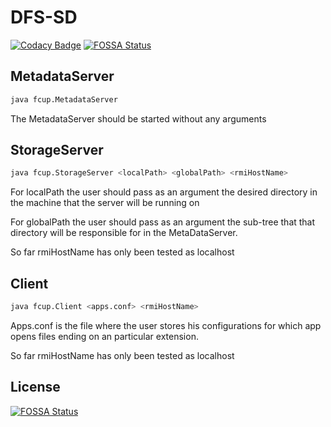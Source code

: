 # DFS-SD


[![Codacy Badge](https://api.codacy.com/project/badge/Grade/e981321e422f4e3a80206f89de2efbea)](https://www.codacy.com/app/raulmendesferreira/SD-DistributedFileSystem?utm_source=github.com&utm_medium=referral&utm_content=Zialus/SD-DistributedFileSystem&utm_campaign=badger)
[![FOSSA Status](https://app.fossa.io/api/projects/git%2Bgithub.com%2FZialus%2FSD-DistributedFileSystem.svg?type=shield)](https://app.fossa.io/projects/git%2Bgithub.com%2FZialus%2FSD-DistributedFileSystem?ref=badge_shield)

## MetadataServer

``` bash
java fcup.MetadataServer
```

The MetadataServer should be started without any arguments

## StorageServer

``` bash
java fcup.StorageServer <localPath> <globalPath> <rmiHostName>
```

For localPath the user should pass as an argument the desired directory in the machine that the server will be running on

For globalPath the user should pass as an argument the sub-tree that that directory will be responsible for in the MetaDataServer.

So far rmiHostName has only been tested as localhost

## Client

``` bash
java fcup.Client <apps.conf> <rmiHostName>
```

Apps.conf is the file where the user stores his configurations for which app opens files ending on an particular extension.

So far rmiHostName has only been tested as localhost


## License
[![FOSSA Status](https://app.fossa.io/api/projects/git%2Bgithub.com%2FZialus%2FSD-DistributedFileSystem.svg?type=large)](https://app.fossa.io/projects/git%2Bgithub.com%2FZialus%2FSD-DistributedFileSystem?ref=badge_large)
